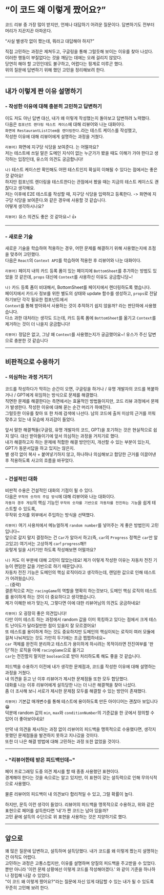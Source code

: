 # “이 코드 왜 이렇게 짰어요?”

코드 리뷰 중 가장 많이 받지만, 언제나 대답하기 어려운 질문이다. 답변하기도 전부터 머리가 지끈지끈 아파온다.

“사실 별생각 없이 짰는데, 뭐라고 대답해야 하지?”

직접 고민하는 과정은 제쳐두고, 구글링을 통해 그럴듯해 보이는 이유를 찾아 나섰다.  
이러한 행동이 부질없다는 것을 깨닫는 데에는 오래 걸리지 않았다.  
당연히 해야 할 고민인데도 불구하고, 어렵다는 핑계로 미루곤 했다.  
위의 질문에 답변하기 위해 했던 고민을 정리해보려 한다.

---

## 내가 이렇게 짠 이유 설명하기

### - 작성한 이유에 대해 충분히 고민하고 답변하기

이도 저도 아닌 답변 대신, 내가 왜 이렇게 작성했는지 돌아보고 답변하려 노력했다.  
다음은 `컴포넌트 렌더링 테스트 케이스`에 대해 리뷰어와 나눈 대화이다.  
`화면에 RestaurantListItem을 렌더링한다.`라는 테스트 케이스를 작성했고,  
작성한 이유에 대해 리뷰어에게 설명하는 과정을 거쳤다.

`리뷰어)` 화면에 지구당 식당을 보여준다. 는 어떨까요?  
저는 테스트에 쓰일 말은 도메인 지식이 없는 누군가가 봤을 때도 이해가 가야 한다고 생각하는 입장인데, 유스의 의견도 궁금합니다!

`나)` 테스트 케이스만 확인해도 어떤 테스트인지 확실히 이해될 수 있다는 점에서는 좋은 것 같아요!  
하지만 컴포넌트 렌더링을 테스트한다는 관점에서 봤을 때는 지금의 테스트 케이스도 괜찮다고 생각해요.  
저는 이후에 E2E 테스트를 작성할 때, 지구당 식당을 입력하고 등록한다. -> 화면에 지구당 식당을 보여준다.와 같은 경우에 사용할 것 같습니다.  
어떻게 생각하시나요?

`리뷰어)` 유스 의견도 좋은 것 같아요~! 👍

---

### - 새로운 기술

새로운 기술을 학습하여 적용하는 경우, 어떤 문제를 해결하기 위해 사용했는지에 초점을 맞추어 고민했다.  
다음은 `React`의 `Context API`를 학습하여 적용한 후 리뷰어와 나눈 대화이다.

`리뷰어)` 페이지 내의 카드 등록 폼이 있는 페이지에 `BottomSheet`를 추가하는 방법도 있었을 것 같은데, `props` 대신에 `Context`를 사용하신 이유도 궁금합니당~!

`나)` 카드 등록 폼이 비대해서, BottomSheet를 페이지에서 렌더링하도록 했습니다.  
페이지에서 카드사 정보를 위한 별도의 상태와 update 함수를 생성하고, `props`로 전달하기보단 각각 필요한 컴포넌트에서  
`Context`를 통해 받아와서 사용하는 것이 추적하기 쉽지 않을까? 라는 판단하에 사용했습니다.  
다소 과한 대처라는 생각도 드는데, 카드 등록 폼에 `BottomSheet`를 옮기고 `Context`를 제거하는 것이 더 나을지 궁금합니다!

`리뷰어)` 정답은 없고, 그냥 왜 `Context`를 사용했는지가 궁금했어요~! 유스가 주신 답변으로 충분한 것 같습니다

---

## 비판적으로 수용하기

### - 의심하는 과정 거치기

코드를 작성하다가 막히는 순간이 오면, 구글링을 하거나 / 유명 개발자의 코드를 복붙하거나 / GPT에게 위임하는 방식으로 문제를 해결했다.  
직면한 문제를 해결한다는 측면에서는 효율적인 방법들이지만, 코드 리뷰 과정에서 문제가 발생한다. 작성한 이유에 대해 묻는 순간 머리가 하얘진다.  
그럴듯한 이유를 찾아 또 한 차례 검색에 나선다. 남의 코드에 출처 미상의 근거를 끼워 맞추고 있는 내 모습에 자괴감이 들었다.

앞서 말한 해결책들(구글링, 유명 개발자의 코드, GPT)을 포기하는 것은 현실적으로 쉽지 않다. 대신 받아들이기에 앞서 의심하는 과정을 거치기로 했다.  
내가 해결하고자 하는 문제에 적합한 해결 방안인지, 개선할 수 있는 부분이 있는지, GPT가 동문서답을 하고 있지는 않은지.  
별 생각 없이 복사 + 붙여넣기하지 않고, 하나하나 의심해보고 합당한 근거를 이끌어낸 후 적용하도록 사고의 흐름을 바꾸었다.

---

### - 건설적인 대화

비판적 수용은 건설적인 대화의 기점이 될 수 있다.  
다음은 `무작위 숫자의 주입 방식`에 대해 리뷰어와 나눈 대화이다.  
`자동차 경주 게임`의 핵심 기능인 `무작위 숫자를 기반으로 자동차를 전진하는 기능`을 쉽게 테스트할 수 있도록,  
무작위 숫자를 외부에서 주입하는 방식을 선택했다.

`리뷰어)` 여기 사용처에서 메뉴얼하게 `random number`를 넣어주는 게 좋은 방법인지 고민입니다~  
앞으로 갈지 말지 결정하는 건 `Car`가 알아서 하고(즉, `car`의 `Progress` 정책은 `car`만 알고있고) 여기서는 고상하게 `car`! `progress`해!!  
요렇게 일을 시키기만 하도록 작성해보면 어떨까요?

`나)` 저도 이 부분에 대해 고민이 많았는데요!
제가 이렇게 작성한 이유는 자동차 전진 기능이 랜덤한 값을 기반으로 하기 때문입니다.  
자동차 전진 기능은 도메인의 핵심 로직이라고 생각하는데, 랜덤한 값으로 인해 테스트가 어려웠습니다.  
... (중략)  
결론적으로 저는 `racingGame`의 역할을 명확히 하는것보다, 도메인 핵심 로직의 테스트를 용이하게 하는 것이 더 중요하다고 생각했습니다.  
제가 이해한 바가 맞는지, 그렇다면 이에 대한 리뷰어님의 의견도 궁금하네요!

`리뷰어)` 오 굉장히 좋은 의견입니다!  
다만 이미 테스트 하는 과정에서 random 값을 이미 목킹하고 있다는 점에서 크게 테스트 난이도가 달라질만한 점이 있을지 잘 모르겠어요!  
또 테스트를 용이하게 하는 것도 중요하지만 도메인의 핵심이되는 로직이 여러 모듈에 걸쳐 나눠져있는 것도 가만히 두기에는 조금 찝찝하네요~  
`car` 객체를 완전히 분리하고 테스트가 용이하게 하시려는 목적이라면 전진여부를 '판단'하는 로직을 아예 `racingGame`으로 옮기고  
`car`는 전진할지 말지만 `boolean`으로 받아 처리하도록 해도 좋을 것 같습니다.

피드백을 수용하기 이전에 내가 생각한 문제점과, 코드를 작성한 이유에 대해 설명하는 과정을 거쳤다.  
내 의견을 듣고 난 이후 리뷰어가 제시한 문제점들 또한 모두 합당했다.  
대화를 나눈 이후 리뷰어에게 설득당한 나는 더 나은 해결책을 찾아 나섰다.  
좀 더 조사해 보니 서로가 제시한 문제점 모두를 해결할 수 있는 방안이 존재했다.

`리뷰어)` 기본값 매개변수를 통해 테스트에 용이하도록 만든 아이디어는 괜찮아 보입니다😁  
덕분에 random 값의 `min`, `max`와 `conditionNumber`의 기준값을 한 곳에서 정의할 수 있어 더 좋아보이네요!

만약 내 의견을 제시하는 과정 없이 리뷰어의 피드백을 맹목적으로 수용했다면, 생각지 못했던 문제점들을 발견하지 못하고 지나갔을 것이다.  
또한 더 나은 해결 방법에 대해 고민하는 과정 또한 없었을 것이다.

---

### - "리뷰어한테 받은 피드백인데~"

페어 프로그래밍 도중 의견 제시를 할 때 종종 사용했던 표현이다.  
경계해야 한다는 것을 속으로는 알고 있지만, 이 표현이 갖는 설득력으로 인해 무의식적으로 사용했다.

물론 리뷰어의 피드백이 내 의견보다 합리적일 수 있고, 그럴 확률이 높다.

하지만, 문득 이런 생각이 들었다. 리뷰어의 피드백을 맹목적으로 수용하고, 위와 같은 표현으로 페어를 설득한다면 ‘내’가 짠 코드는 남아 있을까?  
고민 끝에 설득의 수단으로 위 표현을 사용하는 것은 지양하기로 했다.

---

## 앞으로

꽤 많은 질문에 답변하고, 설득하며 설득당했다. 내가 코드를 왜 이렇게 짰는지 설명하는 건 아직도 어렵다.  
고민하는 과정은 고통스럽지만, 이유를 설명하며 양질의 피드백을 주고받을 수 있었다.  
뿐만 아니라 '이런 문제 상황에선 이렇게 코드를 작성해야겠다.' 와 같이 기준을 하나하나 정립해 나갈 수 있었다.  
"이 코드 왜 이렇게 짰어요?"라는 질문에 자신 있게 대답할 수 있는 내가 될 수 있도록 꾸준히 고민해 보려 한다.

